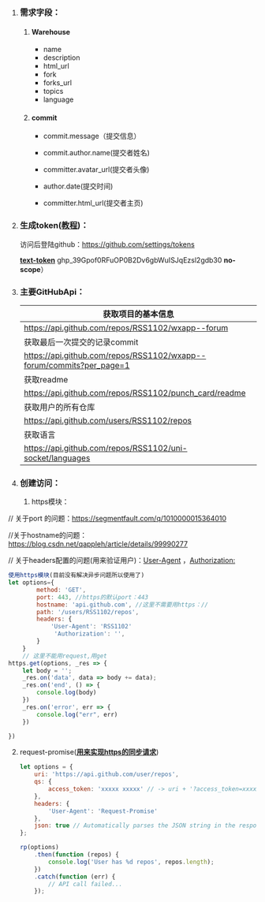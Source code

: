 1. ### 需求字段：

   1. #### Warehouse

      - name
      - description
      - html_url
      -  fork
      - forks_url
      - topics
      -  language

   2. ####  commit

      - commit.message（提交信息）

      - commit.author.name(提交者姓名)

      - committer.avatar_url(提交者头像)

      - author.date(提交时间)

      - committer.html_url(提交者主页)

        

        

2. ### 生成token([教程](https://docs.github.com/cn/authentication/keeping-your-account-and-data-secure/creating-a-personal-access-token))：

   访问后登陆github：https://github.com/settings/tokens

   **[text-token](https://github.com/settings/tokens/811616296)**  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 **no-scope**）

3. ### 主要GitHubApi：

   | 获取项目的基本信息                                           |
   | ------------------------------------------------------------ |
   | https://api.github.com/repos/RSS1102/wxapp--forum            |
   | 获取最后一次提交的记录commit                                 |
   | https://api.github.com/repos/RSS1102/wxapp--forum/commits?per_page=1 |
   | 获取readme                                                   |
   | https://api.github.com/repos/RSS1102/punch_card/readme       |
   | 获取用户的所有仓库                                           |
   | https://api.github.com/users/RSS1102/repos                   |
   | 获取语言                                                     |
   | https://api.github.com/repos/RSS1102/uni-socket/languages    |

1. ### 创建访问：

   1. https模块：

  // 关于port 的问题：https://segmentfault.com/q/1010000015364010

  //关于hostname的问题：https://blog.csdn.net/qappleh/article/details/99990277

  // 关于headers配置的问题(用来验证用户)：[User-Agent](https://blog.csdn.net/zhuming3834/article/details/77649960) ，[Authorization:]( https://blog.csdn.net/qq_42692494/article/details/101703170?utm_medium=distribute.pc_aggpage_search_result.none-task-blog-2~aggregatepage~first_rank_ecpm_v1~rank_v31_ecpm-1-101703170.pc_agg_new_rank&utm_term=github%E7%9A%84api%E8%B0%83%E7%94%A8&spm=1000.2123.3001.4430) 

``` js
使用https模块(目前没有解决异步问题所以使用了)
let options={
        method: 'GET',
        port: 443, //https的默认port：443
        hostname: 'api.github.com', //这里不需要用https：//
        path: '/users/RSS1102/repos',
        headers: {
            'User-Agent': 'RSS1102'
             'Authorization': '',
        } 
    }
    // 这里不能用request,用get
https.get(options, _res => {
    let body = '';
    _res.on('data', data => body += data);
    _res.on('end', () => {
        console.log(body)
    })
    _res.on('error', err => {
        console.log("err", err)
    })

})
```

2. request-promise([**用来实现https的同步请求**](https://github.com/request/request-promise))

   ``` js
   let options = {
       uri: 'https://api.github.com/user/repos',
       qs: {
           access_token: 'xxxxx xxxxx' // -> uri + '?access_token=xxxxx%20xxxxx'
       },
       headers: {
           'User-Agent': 'Request-Promise'
       },
       json: true // Automatically parses the JSON string in the response
   };
   
   rp(options)
       .then(function (repos) {
           console.log('User has %d repos', repos.length);
       })
       .catch(function (err) {
           // API call failed...
       });

